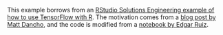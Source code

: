 This example borrows from an [RStudio Solutions Engineering example of how to use TensorFlow with R](https://github.com/sol-eng/tensorflow-w-r). The motivation comes from a [blog post by Matt Dancho](https://blogs.rstudio.com/tensorflow/posts/2018-01-11-keras-customer-churn), and the code is modified from a [notebook by Edgar Ruiz](https://github.com/sol-eng/tensorflow-w-r/blob/master/workflow/tensorflow-drake.Rmd).
